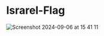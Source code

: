 # Israrel-Flag
![Screenshot 2024-09-06 at 15 41 11](https://github.com/user-attachments/assets/7b4c4eb2-bfa1-45a8-9696-93dfc895ea87)
